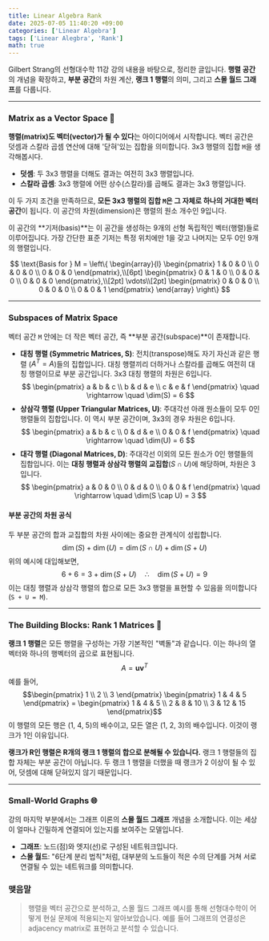 ```yaml
---
title: Linear Algebra Rank
date: 2025-07-05 11:40:20 +09:00
categories: ['Linear Algebra']
tags: ['Linear Alegbra', 'Rank']
math: true
---
```


Gilbert Strang의 선형대수학 11강 강의 내용을 바탕으로, 정리한 글입니다. 
**행렬 공간**의 개념을 확장하고, **부분 공간**의 차원 계산, **랭크 1 행렬**의 의미, 그리고 **스몰 월드 그래프**를 다룹니다.

---

### Matrix as a Vector Space 📐

**행렬(matrix)도 벡터(vector)가 될 수 있다**는 아이디어에서 시작합니다. 
벡터 공간은 덧셈과 스칼라 곱셈 연산에 대해 '닫혀'있는 집합을 의미합니다. 
3x3 행렬의 집합 `M`을 생각해봅시다.

* **덧셈**: 두 3x3 행렬을 더해도 결과는 여전히 3x3 행렬입니다.
* **스칼라 곱셈**: 3x3 행렬에 어떤 상수(스칼라)를 곱해도 결과는 3x3 행렬입니다.

이 두 가지 조건을 만족하므로, **모든 3x3 행렬의 집합 `M`은 그 자체로 하나의 거대한 벡터 공간**이 됩니다. 이 공간의 차원(dimension)은 행렬의 원소 개수인 9입니다.

이 공간의 **기저(basis)**는 이 공간을 생성하는 9개의 선형 독립적인 벡터(행렬)들로 이루어집니다. 가장 간단한 표준 기저는 특정 위치에만 1을 갖고 나머지는 모두 0인 9개의 행렬입니다.

$$
\text{Basis for } M =
\left\{
\begin{array}{l}
\begin{pmatrix} 1 & 0 & 0 \\ 0 & 0 & 0 \\ 0 & 0 & 0 \end{pmatrix},\\[6pt]
\begin{pmatrix} 0 & 1 & 0 \\ 0 & 0 & 0 \\ 0 & 0 & 0 \end{pmatrix},\\[2pt]
\vdots\\[2pt]
\begin{pmatrix} 0 & 0 & 0 \\ 0 & 0 & 0 \\ 0 & 0 & 1 \end{pmatrix}
\end{array}
\right\}
$$


---

### Subspaces of Matrix Space

벡터 공간 `M` 안에는 더 작은 벡터 공간, 즉 **부분 공간(subspace)**이 존재합니다.

* **대칭 행렬 (Symmetric Matrices, S)**: 전치(transpose)해도 자기 자신과 같은 행렬 ($A^T = A$)들의 집합입니다. 대칭 행렬끼리 더하거나 스칼라를 곱해도 여전히 대칭 행렬이므로 부분 공간입니다. 3x3 대칭 행렬의 차원은 6입니다.
  $$
  \begin{pmatrix} a & b & c \\ b & d & e \\ c & e & f \end{pmatrix} \quad \rightarrow \quad \dim(S) = 6
  $$
* **상삼각 행렬 (Upper Triangular Matrices, U)**: 주대각선 아래 원소들이 모두 0인 행렬들의 집합입니다. 이 역시 부분 공간이며, 3x3의 경우 차원은 6입니다.
  $$
  \begin{pmatrix} a & b & c \\ 0 & d & e \\ 0 & 0 & f \end{pmatrix} \quad \rightarrow \quad \dim(U) = 6
  $$
* **대각 행렬 (Diagonal Matrices, D)**: 주대각선 이외의 모든 원소가 0인 행렬들의 집합입니다. 이는 **대칭 행렬과 상삼각 행렬의 교집합**($S \cap U$)에 해당하며, 차원은 3입니다.
  $$
  \begin{pmatrix} a & 0 & 0 \\ 0 & d & 0 \\ 0 & 0 & f \end{pmatrix} \quad \rightarrow \quad \dim(S \cap U) = 3
  $$

#### 부분 공간의 차원 공식
두 부분 공간의 합과 교집합의 차원 사이에는 중요한 관계식이 성립합니다.
$$\dim(S) + \dim(U) = \dim(S \cap U) + \dim(S + U)$$
위의 예시에 대입해보면,
$$6 + 6 = 3 + \dim(S + U) \quad \therefore \quad \dim(S + U) = 9$$
이는 대칭 행렬과 상삼각 행렬의 합으로 모든 3x3 행렬을 표현할 수 있음을 의미합니다 (`S + U = M`).

---

### The Building Blocks: Rank 1 Matrices 🧱

**랭크 1 행렬**은 모든 행렬을 구성하는 가장 기본적인 "벽돌"과 같습니다. 이는 하나의 열벡터와 하나의 행벡터의 곱으로 표현됩니다.
$$A = \mathbf{u}\mathbf{v}^T$$
예를 들어,
$$\begin{pmatrix} 1 \\ 2 \\ 3 \end{pmatrix} \begin{pmatrix} 1 & 4 & 5 \end{pmatrix} = \begin{pmatrix} 1 & 4 & 5 \\ 2 & 8 & 10 \\ 3 & 12 & 15 \end{pmatrix}$$
이 행렬의 모든 행은 (1, 4, 5)의 배수이고, 모든 열은 (1, 2, 3)의 배수입니다. 이것이 랭크가 1인 이유입니다.

**랭크가 R인 행렬은 R개의 랭크 1 행렬의 합으로 분해될 수 있습니다.** 
랭크 1 행렬들의 집합 자체는 부분 공간이 아닙니다. 두 랭크 1 행렬을 더했을 때 랭크가 2 이상이 될 수 있어, 덧셈에 대해 닫혀있지 않기 때문입니다.

---

### Small-World Graphs 🌐

강의 마지막 부분에서는 그래프 이론의 **스몰 월드 그래프** 개념을 소개합니다. 이는 세상이 얼마나 긴밀하게 연결되어 있는지를 보여주는 모델입니다.

* **그래프**: 노드(점)와 엣지(선)로 구성된 네트워크입니다.
* **스몰 월드**: "6단계 분리 법칙"처럼, 대부분의 노드들이 적은 수의 단계를 거쳐 서로 연결될 수 있는 네트워크를 의미합니다.

### 맺음말
> 행렬을 벡터 공간으로 분석하고, 스몰 월드 그래프 예시를 통해 선형대수학이 어떻게 현실 문제에 적용되는지 알아보았습니다.
> 예를 들어 그래프의 연결성은 adjacency matrix로 표현하고 분석할 수 있습니다.
